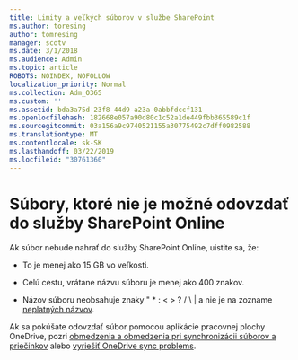 ```yaml
---
title: Limity a veľkých súborov v službe SharePoint
ms.author: toresing
author: tomresing
manager: scotv
ms.date: 3/1/2018
ms.audience: Admin
ms.topic: article
ROBOTS: NOINDEX, NOFOLLOW
localization_priority: Normal
ms.collection: Adm_O365
ms.custom: ''
ms.assetid: bda3a75d-23f8-44d9-a23a-0abbfdccf131
ms.openlocfilehash: 182668e057a90d80c1c52a1de449fbb365589c1f
ms.sourcegitcommit: 03a156a9c9740521155a30775492c7dff0982588
ms.translationtype: MT
ms.contentlocale: sk-SK
ms.lasthandoff: 03/22/2019
ms.locfileid: "30761360"
---
```

# <a name="files-that-cant-be-uploaded-to-sharepoint-online"></a>Súbory, ktoré nie je možné odovzdať do služby SharePoint Online

Ak súbor nebude nahrať do služby SharePoint Online, uistite sa, že:
  
- To je menej ako 15 GB vo veľkosti.
    
- Celú cestu, vrátane názvu súboru je menej ako 400 znakov.
    
- Názov súboru neobsahuje znaky " \* : \< \> ? / \ | a nie je na zozname [neplatných názvov](https://go.microsoft.com/fwlink/?linkid=866430).
    
Ak sa pokúšate odovzdať súbor pomocou aplikácie pracovnej plochy OneDrive, pozri [obmedzenia a obmedzenia pri synchronizácii súborov a priečinkov](http://go.microsoft.com/fwlink/p/?LinkID=717734) alebo [vyriešiť OneDrive sync problems](https://go.microsoft.com/fwlink/?linkid=866431).
  

